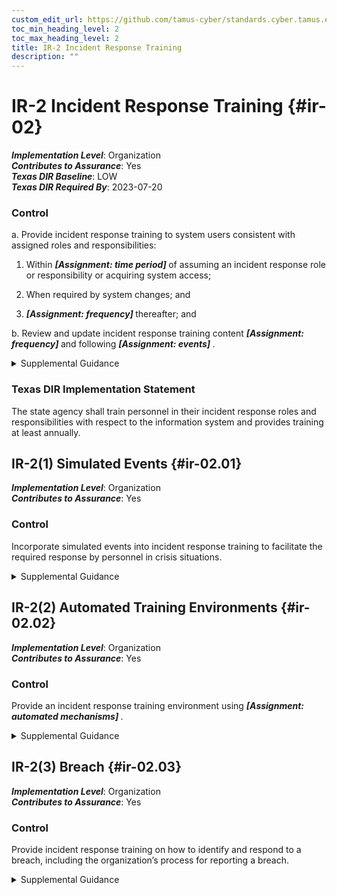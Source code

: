 ```yaml
---
custom_edit_url: https://github.com/tamus-cyber/standards.cyber.tamus.edu/tree/main/static/content/tamus.edu/TAMUS_profile.xml
toc_min_heading_level: 2
toc_max_heading_level: 2
title: IR-2 Incident Response Training
description: ""
---
```


# IR-2 Incident Response Training {#ir-02}

_**Implementation Level**_: Organization\
_**Contributes to Assurance**_: Yes\
_**Texas DIR Baseline**_: LOW\
_**Texas DIR Required By**_: 2023-07-20

### Control

a. Provide incident response training to system users consistent with assigned roles and responsibilities:

1. Within <strong> <em>[Assignment: time period]</em> </strong> of assuming an incident response role or responsibility or acquiring system access;

2. When required by system changes; and

3.  <strong> <em>[Assignment: frequency]</em> </strong> thereafter; and

b. Review and update incident response training content <strong> <em>[Assignment: frequency]</em> </strong> and following <strong> <em>[Assignment: events]</em> </strong>.

<details>
  <summary>Supplemental Guidance</summary>

Incident response training is associated with the assigned roles and responsibilities of organizational personnel to ensure that the appropriate content and level of detail are included in such training. For example, users may only need to know who to call or how to recognize an incident; system administrators may require additional training on how to handle incidents; and incident responders may receive more specific training on forensics, data collection techniques, reporting, system recovery, and system restoration. Incident response training includes user training in identifying and reporting suspicious activities from external and internal sources. Incident response training for users may be provided as part of <a xmlns="http://csrc.nist.gov/ns/oscal/1.0" href="#at-2">AT-2</a> or <a xmlns="http://csrc.nist.gov/ns/oscal/1.0" href="#at-3">AT-3</a> . Events that may precipitate an update to incident response training content include, but are not limited to, incident response plan testing or response to an actual incident (lessons learned), assessment or audit findings, or changes in applicable laws, executive orders, directives, regulations, policies, standards, and guidelines.

</details>

### Texas DIR Implementation Statement

The state agency shall train personnel in their incident response roles and responsibilities with respect to the information system and provides training at least annually.

## IR-2(1) Simulated Events {#ir-02.01}

_**Implementation Level**_: Organization\
_**Contributes to Assurance**_: Yes

### Control

Incorporate simulated events into incident response training to facilitate the required response by personnel in crisis situations.

<details>
  <summary>Supplemental Guidance</summary>

Organizations establish requirements for responding to incidents in incident response plans. Incorporating simulated events into incident response training helps to ensure that personnel understand their individual responsibilities and what specific actions to take in crisis situations.

</details>

## IR-2(2) Automated Training Environments {#ir-02.02}

_**Implementation Level**_: Organization\
_**Contributes to Assurance**_: Yes

### Control

Provide an incident response training environment using <strong> <em>[Assignment: automated mechanisms]</em> </strong>.

<details>
  <summary>Supplemental Guidance</summary>

Automated mechanisms can provide a more thorough and realistic incident response training environment. This can be accomplished, for example, by providing more complete coverage of incident response issues, selecting more realistic training scenarios and environments, and stressing the response capability.

</details>

## IR-2(3) Breach {#ir-02.03}

_**Implementation Level**_: Organization\
_**Contributes to Assurance**_: Yes

### Control

Provide incident response training on how to identify and respond to a breach, including the organization’s process for reporting a breach.

<details>
  <summary>Supplemental Guidance</summary>

For federal agencies, an incident that involves personally identifiable information is considered a breach. A breach results in the loss of control, compromise, unauthorized disclosure, unauthorized acquisition, or a similar occurrence where a person other than an authorized user accesses or potentially accesses personally identifiable information or an authorized user accesses or potentially accesses such information for other than authorized purposes. The incident response training emphasizes the obligation of individuals to report both confirmed and suspected breaches involving information in any medium or form, including paper, oral, and electronic. Incident response training includes tabletop exercises that simulate a breach. See <a xmlns="http://csrc.nist.gov/ns/oscal/1.0" href="#ir-2.1">IR-2(1)</a>.

</details>

